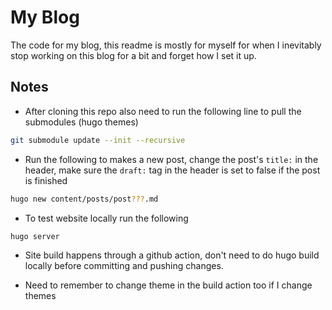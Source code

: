 # My Blog

The code for my blog, this readme is mostly for myself for when I inevitably stop working on this blog for a bit and forget how I set it up.

## Notes

- After cloning this repo also need to run the following line to pull the submodules (hugo themes)

```bash
git submodule update --init --recursive
```

- Run the following to makes a new post, change the post's `title:` in the header, make sure the `draft:` tag in the header is set to false if the post is finished

```bash
hugo new content/posts/post???.md
```

- To test website locally run the following

```bash
hugo server
```

- Site build happens through a github action, don't need to do hugo build locally before committing and pushing changes.

- Need to remember to change theme in the build action too if I change themes
